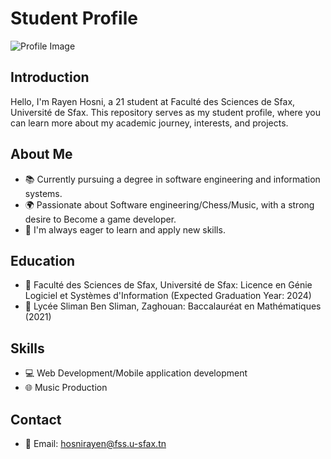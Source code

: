 # Student Profile

![Profile Image](https://github.com/HosniRayen/HosniRayen/assets/149911059/1707ed5f-41c2-40cf-894d-7b94fd3ee109)

## Introduction
Hello, I'm Rayen Hosni, a 21 student at Faculté des Sciences de Sfax, Université de Sfax. This repository serves as my student profile, where you can learn more about my academic journey, interests, and projects.

## About Me
- 📚 Currently pursuing a degree in software engineering and information systems.
- 🌍 Passionate about Software engineering/Chess/Music, with a strong desire to Become a game developer.
- 🎯 I'm always eager to learn and apply new skills.

## Education
- 🏫 Faculté des Sciences de Sfax, Université de Sfax: Licence en Génie Logiciel et Systèmes d'Information (Expected Graduation Year: 2024)
- 🏫 Lycée Sliman Ben Sliman, Zaghouan: Baccalauréat en Mathématiques (2021)

## Skills
- 💻 Web Development/Mobile application development
- 🌐 Music Production

## Contact
- 📧 Email: hosnirayen@fss.u-sfax.tn
